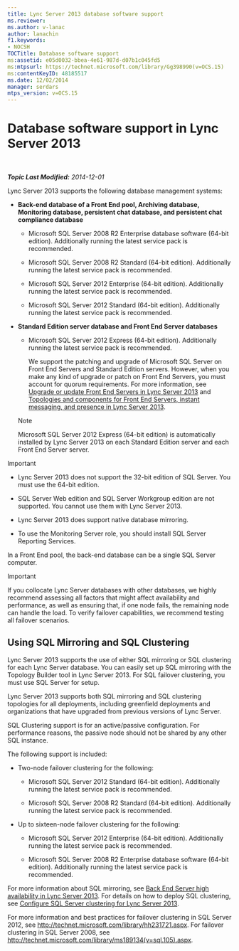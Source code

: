 ```yaml
---
title: Lync Server 2013 database software support
ms.reviewer: 
ms.author: v-lanac
author: lanachin
f1.keywords:
- NOCSH
TOCTitle: Database software support
ms:assetid: e05d0032-bbea-4e61-987d-d07b1c045fd5
ms:mtpsurl: https://technet.microsoft.com/library/Gg398990(v=OCS.15)
ms:contentKeyID: 48185517
ms.date: 12/02/2014
manager: serdars
mtps_version: v=OCS.15
---
```


<div data-xmlns="http://www.w3.org/1999/xhtml">

<div class="topic" data-xmlns="http://www.w3.org/1999/xhtml" data-msxsl="urn:schemas-microsoft-com:xslt" data-cs="http://msdn.microsoft.com/">

<div data-asp="http://msdn2.microsoft.com/asp">

# Database software support in Lync Server 2013

</div>

<div id="mainSection">

<div id="mainBody">

<span> </span>

_**Topic Last Modified:** 2014-12-01_

Lync Server 2013 supports the following database management systems:

  - **Back-end database of a Front End pool, Archiving database, Monitoring database, persistent chat database, and persistent chat compliance database**
    
      - Microsoft SQL Server 2008 R2 Enterprise database software (64-bit edition). Additionally running the latest service pack is recommended.
    
      - Microsoft SQL Server 2008 R2 Standard (64-bit edition). Additionally running the latest service pack is recommended.
    
      - Microsoft SQL Server 2012 Enterprise (64-bit edition). Additionally running the latest service pack is recommended.
    
      - Microsoft SQL Server 2012 Standard (64-bit edition). Additionally running the latest service pack is recommended.

  - **Standard Edition server database and Front End Server databases**
    
      - Microsoft SQL Server 2012 Express (64-bit edition). Additionally running the latest service pack is recommended.
        
        We support the patching and upgrade of Microsoft SQL Server on Front End Servers and Standard Edition servers. However, when you make any kind of upgrade or patch on Front End Servers, you must account for quorum requirements. For more information, see [Upgrade or update Front End Servers in Lync Server 2013](lync-server-2013-upgrade-or-update-front-end-servers.md) and [Topologies and components for Front End Servers, instant messaging, and presence in Lync Server 2013](lync-server-2013-topologies-and-components-for-front-end-servers-instant-messaging-and-presence.md).
    
    <div>
    

    > [!NOTE]  
    > Microsoft SQL Server 2012 Express (64-bit edition) is automatically installed by Lync Server 2013 on each Standard Edition server and each Front End Server server.

    
    </div>

<div>


> [!IMPORTANT]  
> <UL>
> <LI>
> <P>Lync Server 2013 does not support the 32-bit edition of SQL Server. You must use the 64-bit edition.</P>
> <LI>
> <P>SQL Server Web edition and SQL Server Workgroup edition are not supported. You cannot use them with Lync Server 2013.</P>
> <LI>
> <P>Lync Server 2013 does support native database mirroring.</P>
> <LI>
> <P>To use the Monitoring Server role, you should install SQL Server Reporting Services.</P></LI></UL>



</div>

In a Front End pool, the back-end database can be a single SQL Server computer.

<div>


> [!IMPORTANT]  
> If you collocate Lync Server databases with other databases, we highly recommend assessing all factors that might affect availability and performance, as well as ensuring that, if one node fails, the remaining node can handle the load. To verify failover capabilities, we recommend testing all failover scenarios.



</div>

<div>

## Using SQL Mirroring and SQL Clustering

Lync Server 2013 supports the use of either SQL mirroring or SQL clustering for each Lync Server database. You can easily set up SQL mirroring with the Topology Builder tool in Lync Server 2013. For SQL failover clustering, you must use SQL Server for setup.

Lync Server 2013 supports both SQL mirroring and SQL clustering topologies for all deployments, including greenfield deployments and organizations that have upgraded from previous versions of Lync Server.

SQL Clustering support is for an active/passive configuration. For performance reasons, the passive node should not be shared by any other SQL instance.

The following support is included:

  - Two-node failover clustering for the following:
    
      - Microsoft SQL Server 2012 Standard (64-bit edition). Additionally running the latest service pack is recommended.
    
      - Microsoft SQL Server 2008 R2 Standard (64-bit edition). Additionally running the latest service pack is recommended.

  - Up to sixteen-node failover clustering for the following:
    
      - Microsoft SQL Server 2012 Enterprise (64-bit edition). Additionally running the latest service pack is recommended.
    
      - Microsoft SQL Server 2008 R2 Enterprise database software (64-bit edition). Additionally running the latest service pack is recommended.

For more information about SQL mirroring, see [Back End Server high availability in Lync Server 2013](lync-server-2013-back-end-server-high-availability.md). For details on how to deploy SQL clustering, see [Configure SQL Server clustering for Lync Server 2013](lync-server-2013-configure-sql-server-clustering.md).

For more information and best practices for failover clustering in SQL Server 2012, see <http://technet.microsoft.com/library/hh231721.aspx>. For failover clustering in SQL Server 2008, see <http://technet.microsoft.com/library/ms189134(v=sql.105).aspx>.

</div>

</div>

<span> </span>

</div>

</div>

</div>


